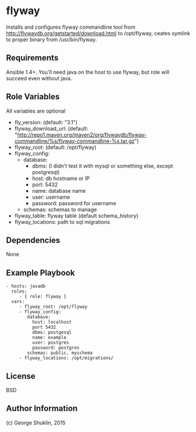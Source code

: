 flyway
=========

Installs and configures flyway commandline tool from http://flywaydb.org/getstarted/download.html to /opt/flyway, ceates symlink to proper binary from /usr/bin/flyway.


Requirements
------------

Ansible 1.4+. You'll need java on the host to use flyway, but role will succeed even without java.

Role Variables
--------------
All variables are optional

- fly_version: (default: "3.1")
- flyway_download_url: (default: "http://repo1.maven.org/maven2/org/flywaydb/flyway-commandline/%s/flyway-commandline-%s.tar.gz")
- flyway_root: (default: /opt/flyway)
- flyway_config: 
  - database:
    - dbms:  (I didn't test it with mysql or something else, except postgresql)
    - host: db hostname or IP
    - port: 5432
    - name: database name
    - user: username
    - password: password for username
  - schemas: schemas to manage
- flyway_table: flyway table (default schema_history)
- flyway_locations: path to sql migrations

Dependencies
------------

None

Example Playbook
----------------

    - hosts: javadb
      roles:
         - { role: flyway }
      vars:
         - flyway_root: /opt/flyway
         - flyway_config:
            database: 
              host: localhost
              port 5432
              dbms: postgesql
              name: example
              user: postgres
              password: postgres
            schemas: public, myschema
         - flyway_locations: /opt/migrations/
        

License
-------

BSD

Author Information
------------------

(c) George Shuklin, 2015
